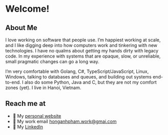 <!---
honganh1206/honganh1206 is a ✨ special ✨ repository because its `README.md` (this file) appears on your GitHub profile.
You can click the Preview link to take a look at your changes.
--->
# Welcome!

## About Me
I love working on software that people use. I’m happiest working at scale, and I like digging deep into how computers work and tinkering with new technologies. I have no qualms about getting my hands dirty with legacy code. In my experience with systems that are opaque, slow, or unreliable, small pragmatic changes can go a long way.

I’m very comfortable with Golang, C#, TypeScript/JavaScript, Linux, Windows, talking to databases and queues, and building out systems end-to-end. I also do some Python, Java and C, but they are not my comfort zones (yet). I live in Hanoi, Vietnam.

## Reach me at
- 💬 My [personal website](https://phamhonganh.com/)
- 📧 My work email [honganhpham.work@gmai.com](honganhpham.work@gmai.com)
- 💼 My [LinkedIn](https://www.linkedin.com/in/hong-anh-pham-b20a79176/)

